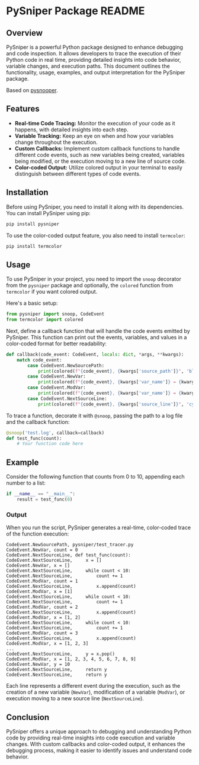 # PySniper Package README

## Overview

PySniper is a powerful Python package designed to enhance debugging and code inspection. It allows developers to trace the execution of their Python code in real time, providing detailed insights into code behavior, variable changes, and execution paths. This document outlines the functionality, usage, examples, and output interpretation for the PySniper package.

Based on [pysnooper](https://github.com/cool-RR/PySnooper).

## Features

- **Real-time Code Tracing:** Monitor the execution of your code as it happens, with detailed insights into each step.
- **Variable Tracking:** Keep an eye on when and how your variables change throughout the execution.
- **Custom Callbacks:** Implement custom callback functions to handle different code events, such as new variables being created, variables being modified, or the execution moving to a new line of source code.
- **Color-coded Output:** Utilize colored output in your terminal to easily distinguish between different types of code events.

## Installation

Before using PySniper, you need to install it along with its dependencies. You can install PySniper using pip:

```sh
pip install pysniper
```

To use the color-coded output feature, you also need to install `termcolor`:

```sh
pip install termcolor
```

## Usage

To use PySniper in your project, you need to import the `snoop` decorator from the `pysniper` package and optionally, the `colored` function from `termcolor` if you want colored output.

Here's a basic setup:

```python
from pysniper import snoop, CodeEvent
from termcolor import colored
```

Next, define a callback function that will handle the code events emitted by PySniper. This function can print out the events, variables, and values in a color-coded format for better readability:

```python
def callback(code_event: CodeEvent, locals: dict, *args, **kwargs):
    match code_event:
        case CodeEvent.NewSourcePath:
            print(colored(f"{code_event}, {kwargs['source_path']}", 'blue'))
        case CodeEvent.NewVar:
            print(colored(f"{code_event}, {kwargs['var_name']} = {kwargs['var_value']}", 'yellow'))
        case CodeEvent.ModVar:
            print(colored(f"{code_event}, {kwargs['var_name']} = {kwargs['var_value']}", 'green'))
        case CodeEvent.NextSourceLine:
            print(colored(f"{code_event}, {kwargs['source_line']}", 'cyan'))
```

To trace a function, decorate it with `@snoop`, passing the path to a log file and the callback function:

```python
@snoop('test.log', callback=callback)
def test_func(count):
    # Your function code here
```

## Example

Consider the following function that counts from 0 to 10, appending each number to a list:

```python
if __name__ == "__main__":
    result = test_func(0)
```

### Output

When you run the script, PySniper generates a real-time, color-coded trace of the function execution:

```
CodeEvent.NewSourcePath, pysniper/test_tracer.py
CodeEvent.NewVar, count = 0
CodeEvent.NextSourceLine, def test_func(count):
CodeEvent.NextSourceLine,     x = []
CodeEvent.NewVar, x = []
CodeEvent.NextSourceLine,     while count < 10:
CodeEvent.NextSourceLine,         count += 1
CodeEvent.ModVar, count = 1
CodeEvent.NextSourceLine,         x.append(count)
CodeEvent.ModVar, x = [1]
CodeEvent.NextSourceLine,     while count < 10:
CodeEvent.NextSourceLine,         count += 1
CodeEvent.ModVar, count = 2
CodeEvent.NextSourceLine,         x.append(count)
CodeEvent.ModVar, x = [1, 2]
CodeEvent.NextSourceLine,     while count < 10:
CodeEvent.NextSourceLine,         count += 1
CodeEvent.ModVar, count = 3
CodeEvent.NextSourceLine,         x.append(count)
CodeEvent.ModVar, x = [1, 2, 3]
...
CodeEvent.NextSourceLine,     y = x.pop()
CodeEvent.ModVar, x = [1, 2, 3, 4, 5, 6, 7, 8, 9]
CodeEvent.NewVar, y = 10
CodeEvent.NextSourceLine,     return y
CodeEvent.NextSourceLine,     return y
```

Each line represents a different event during the execution, such as the creation of a new variable (`NewVar`), modification of a variable (`ModVar`), or execution moving to a new source line (`NextSourceLine`).

## Conclusion

PySniper offers a unique approach to debugging and understanding Python code by providing real-time insights into code execution and variable changes. With custom callbacks and color-coded output, it enhances the debugging process, making it easier to identify issues and understand code behavior.